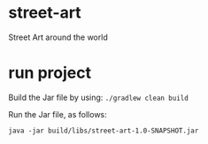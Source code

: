 # street-art
Street Art around the world 

# run project
Build the Jar file by using: `./gradlew clean build`

Run the Jar file, as follows:

`java -jar build/libs/street-art-1.0-SNAPSHOT.jar`

